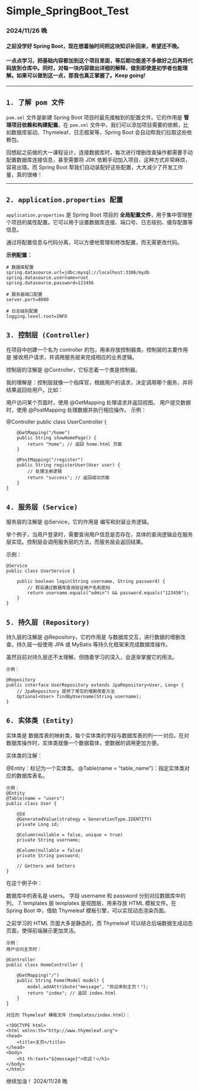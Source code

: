 # Simple_SpringBoot_Test

### 2024/11/26 晚
#### 之前没学好 Spring Boot，现在想着抽时间把这块知识补回来，希望还不晚。
#### 一点点学习，把基础内容都加到这个项目里面，等后期功能差不多做好之后再将代码放到仓库中。同时，对每一块内容做出详细的解释，做到即使是初学者也能理解。如果可以做到这一点，那我也真正掌握了。Keep going!

---

## `1. 了解 pom 文件`

`pom.xml` 文件是新建 Spring Boot 项目时最先接触到的配置文件。它的作用是 **管理项目依赖和构建配置**。在 `pom.xml` 文件中，我们可以添加项目需要的依赖，比如数据库驱动、Thymeleaf、日志框架等，Spring Boot 会自动帮我们拉取这些依赖包。

回想起之前做的大一课程设计，连接数据库时，每次进行增删改查操作都需要手动配置数据库连接信息，甚至需要将 JDK 依赖手动加入项目，这种方式非常麻烦，容易出错。而 Spring Boot 帮我们自动装配好这些配置，大大减少了开发工作量，真的很棒！

---

## `2. application.properties 配置`

`application.properties` 是 Spring Boot 项目的 **全局配置文件**，用于集中管理整个项目的属性配置。它可以用于设置数据库连接、端口号、日志级别、缓存配置等信息。

通过将配置信息与代码分离，可以方便地管理和修改配置，而无需更改代码。

**示例配置：**
```properties
# 数据库配置
spring.datasource.url=jdbc:mysql://localhost:3306/mydb
spring.datasource.username=root
spring.datasource.password=123456

# 服务器端口配置
server.port=8080

# 日志级别配置
logging.level.root=INFO
```

## `3. 控制层 (Controller)`
在项目中创建一个名为 controller 的包，用来存放控制器类。控制层的主要作用是 接收用户请求，并调用服务层来完成相应的业务逻辑。

控制层的注解是 @Controller，它标志着一个类是控制器。

我的理解是：控制层就像一个指挥官，根据用户的请求，决定调用哪个服务，并将结果返回给用户。比如：

用户访问某个页面时，使用 @GetMapping 处理请求并返回视图。
用户提交数据时，使用 @PostMapping 处理数据并执行相应操作。
示例：

@Controller
public class UserController {
```
    @GetMapping("/home")
    public String showHomePage() {
        return "home"; // 返回 home.html 页面
    }

    @PostMapping("/register")
    public String registerUser(User user) {
        // 处理注册逻辑
        return "success"; // 返回成功页面
    }
}
```
## `4. 服务层 (Service)`
服务层的注解是 @Service，它的作用是 编写和封装业务逻辑。

举个例子，当用户登录时，需要查询用户信息是否存在，具体的查询逻辑会在服务层实现。控制层会调用服务层的方法，而服务层会返回结果。

示例：
```
@Service
public class UserService {

    public boolean login(String username, String password) {
        // 假设通过数据库查询验证用户名和密码
        return username.equals("admin") && password.equals("123456");
    }
}
```
## `5. 持久层 (Repository)`
持久层的注解是 @Repository，它的作用是 与数据库交互，进行数据的增删改查。持久层一般使用 JPA 或 MyBatis 等持久化框架来完成数据库操作。

虽然目前对持久层还不太理解，但随着学习的深入，会逐渐掌握它的用法。
```
示例：

@Repository
public interface UserRepository extends JpaRepository<User, Long> {
    // JpaRepository 提供了常见的增删改查方法
    Optional<User> findByUsername(String username);
}
```
## `6. 实体类 (Entity)`
实体类是 数据库表的映射类，每个实体类的字段与数据库表的列一一对应。在对数据库操作时，实体类就像一个数据载体，使数据的调用更加方便。

实体类的注解：

@Entity：标记为一个实体类。
@Table(name = "table_name")：指定实体类对应的数据库表名。
```
示例：
@Entity
@Table(name = "users")
public class User {

    @Id
    @GeneratedValue(strategy = GenerationType.IDENTITY)
    private Long id;

    @Column(nullable = false, unique = true)
    private String username;

    @Column(nullable = false)
    private String password;

    // Getters and Setters
}
```
在这个例子中：

数据库中的表名是 users。
字段 username 和 password 分别对应数据库中的列。
7. templates 层
templates 是视图层，用来存放 HTML 模板文件。在 Spring Boot 中，借助 Thymeleaf 模板引擎，可以实现动态渲染页面。

之前学习的 HTML 页面大多是静态的，而 Thymeleaf 可以结合后端数据生成动态页面，使得前端展示更加灵活。
```
示例：
用户访问主页时：

@Controller
public class HomeController {

    @GetMapping("/")
    public String home(Model model) {
        model.addAttribute("message", "欢迎来到主页！");
        return "index"; // 返回 index.html
    }
}
```
```
对应的 Thymeleaf 模板文件（templates/index.html）：

<!DOCTYPE html>
<html xmlns:th="http://www.thymeleaf.org">
<head>
    <title>主页</title>
</head>
<body>
    <h1 th:text="${message}">欢迎！</h1>
</body>
</html>
```
继续加油！ 2024/11/28 晚
